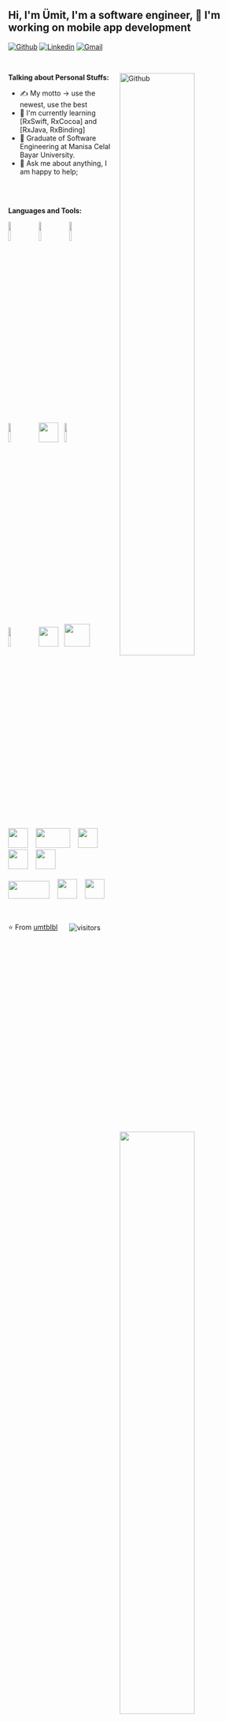 ## Hi, I'm Ümit, I'm a software engineer, 🚀 I'm working on mobile app development

<!-- Your badges
You can use the website to generate badges: https://shields.io/
-->

[![Github](https://img.shields.io/badge/-Github-000?style=flat&logo=Github&logoColor=white)](https://github.com/umtblbl)
[![Linkedin](https://img.shields.io/badge/-LinkedIn-blue?style=flat&logo=Linkedin&logoColor=white)](https://www.linkedin.com/in/umtblbl/)
[![Gmail](https://img.shields.io/badge/-Gmail-c14438?style=flat&logo=Gmail&logoColor=white)](mailto:r.umit.blbl@gmail.com)

&nbsp;

<a href="https://github.com/umtblbl">
    <img width="55%" align="right" alt="Github" src="https://raw.githubusercontent.com/onimur/.github/master/.resources/git-header.svg" />
</a>

**Talking about Personal Stuffs:**
- ✍️ My motto -> use the newest, use the best
- 🌱 I'm currently learning [RxSwift, RxCocoa] and [RxJava, RxBinding]
- 💼 Graduate of Software Engineering at Manisa Celal Bayar University.
- 💬 Ask me about anything, I am happy to help;

&nbsp;
<br>
<br>
<a href="https://github.com/umtblbl">
    <img width="55%" align="right" src="https://github-readme-stats.vercel.app/api?username=umtblbl&show_icons=true&hide_border=true" />
</a>

**Languages and Tools:** 

<p>
  <div>
  	<img width="10%" src="https://www.vectorlogo.zone/logos/android/android-ar21.svg">
  	&nbsp;
  	<img width="10%" src="https://www.vectorlogo.zone/logos/kotlinlang/kotlinlang-ar21.svg">
  	&nbsp;
  	<img width="10%" src="https://www.vectorlogo.zone/logos/java/java-ar21.svg">
  </div>
  <br>
  <div>
  	<img width="10%" src="https://www.vectorlogo.zone/logos/swift/swift-ar21.svg">
  	&nbsp;
  	<img src="https://raw.githubusercontent.com/ReactiveX/RxSwift/master/assets/Rx_Logo_M.png" width="40" height="40">
  	&nbsp;
  	<img width="10%" src="https://www.vectorlogo.zone/logos/firebase/firebase-ar21.svg">
  </div>   
  <br>
 <div>
  	<img width="10%" src="https://www.vectorlogo.zone/logos/dotnet/dotnet-ar21.svg">
  	&nbsp;
  	<img src="https://seeklogo.com/images/C/c-sharp-c-logo-02F17714BA-seeklogo.com.png" width="40" height="40">
  	&nbsp;
  	<img src="https://cdn.iconscout.com/icon/free/png-512/c-programming-569564.png" width="52" height="46">	
  </div> 
  <br>
  <div>
  	<img src="https://upload.wikimedia.org/wikipedia/commons/thumb/3/34/Android_Studio_icon.svg/1024px-Android_Studio_icon.svg.png" width="40" height="40">
  	&nbsp;&nbsp;
  	<img src="https://w7.pngwing.com/pngs/694/119/png-transparent-xcode-macos-apple-developer-apple-blue-angle-fruit-nut.png" width="70" height="40">
  	&nbsp;&nbsp;
  	<img src="https://resources.jetbrains.com/storage/products/appcode/img/meta/appcode_logo_300x300.png" width="40" height="40">		
  	&nbsp;&nbsp;
  	<img src="https://w7.pngwing.com/pngs/393/139/png-transparent-intellij-idea-integrated-development-environment-computer-software-source-code-scala-idea-miscellaneous-blue-angle.png" width="40" height="40">  	
  	&nbsp;&nbsp;
  	<img src="https://visualstudio.microsoft.com/wp-content/uploads/2019/02/VSWinIcon_100x.png" width="40" height="40">
  </div>
  <br>
  <div>
  	<img src="https://upload.wikimedia.org/wikipedia/commons/thumb/e/e0/Git-logo.svg/800px-Git-logo.svg.png" width="84" height="36">		
  	&nbsp;&nbsp;
  	<img src="https://user-images.githubusercontent.com/23519166/80290971-97716000-8773-11ea-9e1a-321be153d813.png" width="40" height="40">
  	&nbsp;&nbsp;
  	<img src="https://seeklogo.com/images/S/sourcetree-logo-852CEF45CF-seeklogo.com.png" width="40" height="40"> 
  </div>    
</p>

<br>

⭐️ From [umtblbl](https://github.com/umtblbl) &nbsp;&nbsp;&nbsp;&nbsp; <img align="center" alt="visitors" src="https://visitor-badge.glitch.me/badge?page_id=umtblbl-github-profile" />
